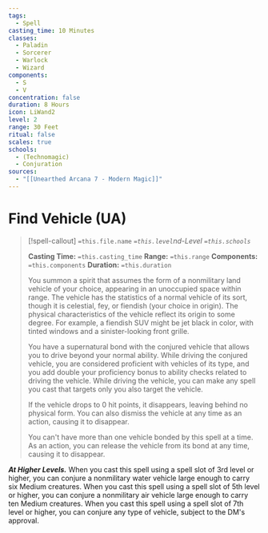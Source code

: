 ```yaml
---
tags:
  - Spell
casting_time: 10 Minutes
classes:
  - Paladin
  - Sorcerer
  - Warlock
  - Wizard
components:
  - S
  - V
concentration: false
duration: 8 Hours
icon: LiWand2
level: 2
range: 30 Feet
ritual: false
scales: true
schools:
  - (Technomagic)
  - Conjuration
sources:
  - "[[Unearthed Arcana 7 - Modern Magic]]"
---
```


# Find Vehicle (UA)

>[!spell-callout] `=this.file.name`
>*`=this.level`nd-Level `=this.schools`*
>
>**Casting Time:** `=this.casting_time`
>**Range:** `=this.range`
>**Components:** `=this.components`
>**Duration:** `=this.duration`
>
>You summon a spirit that assumes the form of a nonmilitary land vehicle of your choice, appearing in an unoccupied space within range. The vehicle has the statistics of a normal vehicle of its sort, though it is celestial, fey, or fiendish (your choice in origin). The physical characteristics of the vehicle reflect its origin to some degree. For example, a fiendish SUV might be jet black in color, with tinted windows and a sinister-looking front grille.
>
>You have a supernatural bond with the conjured vehicle that allows you to drive beyond your normal ability. While driving the conjured vehicle, you are considered proficient with vehicles of its type, and you add double your proficiency bonus to ability checks related to driving the vehicle. While driving the vehicle, you can make any spell you cast that targets only you also target the vehicle.
>
>If the vehicle drops to 0 hit points, it disappears, leaving behind no physical form. You can also dismiss the vehicle at any time as an action, causing it to disappear.
>
>You can't have more than one vehicle bonded by this spell at a time. As an action, you can release the vehicle from its bond at any time, causing it to disappear.
>
>
***At Higher Levels.*** When you cast this spell using a spell slot of 3rd level or higher, you can conjure a nonmilitary water vehicle large enough to carry six Medium creatures. When you cast this spell using a spell slot of 5th level or higher, you can conjure a nonmilitary air vehicle large enough to carry ten Medium creatures. When you cast this spell using a spell slot of 7th level or higher, you can conjure any type of vehicle, subject to the DM's approval.
